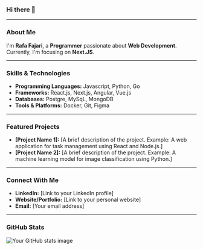 ### Hi there 👋

---

### **About Me**

I'm **Rafa Fajari**, a **Programmer** passionate about **Web Development**. Currently, I'm focusing on **Next.JS**.

---

### **Skills & Technologies**

* **Programming Languages:** Javascript, Python, Go
* **Frameworks:** React.js, Next.js, Angular, Vue.js
* **Databases:** Postgre, MySqL, MongoDB
* **Tools & Platforms:** Docker, Git, Figma

---

### **Featured Projects**

* **[Project Name 1]:** [A brief description of the project. Example: A web application for task management using React and Node.js.]
* **[Project Name 2]:** [A brief description of the project. Example: A machine learning model for image classification using Python.]

---

### **Connect With Me**

* **LinkedIn:** [Link to your LinkedIn profile]
* **Website/Portfolio:** [Link to your personal website]
* **Email:** [Your email address]

---

### **GitHub Stats**

![Your GitHub stats image](https://github-readme-stats.vercel.app/api?username=[your_username]&show_icons=true&theme=radical)
